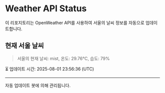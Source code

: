
# Weather API Status

이 리포지토리는 OpenWeather API를 사용하여 서울의 날씨 정보를 자동으로 업데이트합니다.

## 현재 서울 날씨
> 서울의 현재 날씨: mist, 온도: 29.76°C, 습도: 79%

⏳ 업데이트 시간: 2025-08-01 23:56:36 (UTC)

---
자동 업데이트 봇에 의해 관리됩니다.
